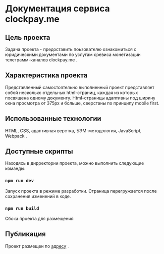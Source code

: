 # Документация сервиса clockpay.me

## Цель проекта

Задача проекта - предоставить поьзователю ознакомиться с юридическими документами по услугам сревиса монетизации телеграмм-каналов clockpay.me .

## Характеристика проекта

Представленный самостоятельно выполненный проект представляет собой несколько отдельных html-страниц, каждая из которых посвящена одному документу. Html-страницы адаптивны под ширину окна просмотра от 375px и больше, сверстаны по принципу mobile first.

## Использованные технологии

HTML, CSS, адаптивная верстка, БЭМ-методология, JavaScript, Webpack .

## Доступные скрипты

Находясь в дирректории проекта, можно выполнить следующие команды:

### `npm run dev`

Запуск проекта в режиме разработки. Страница перегружается после сохранения изменений в коде.

### `npm run build`

Сбока проекта для размещения

## Публикация

Проект размещен по [адресу](https://clockpay.me/docs/rules/) .
